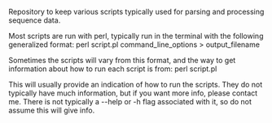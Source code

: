 Repository to keep various scripts typically used for parsing and processing sequence data.

Most scripts are run with perl, typically run in the terminal with the following generalized format:
     perl script.pl command_line_options > output_filename

Sometimes the scripts will vary from this format, and the way to get information about how to run each script is from:
	  perl script.pl

This will usually provide an indication of how to run the scripts. They do not typically have much information, but if you want more info, please contact me. There is not typically a --help or -h flag associated with it, so do not assume this will give info.


